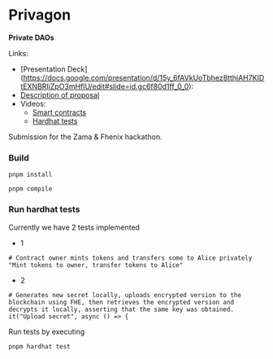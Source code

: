 # Privagon

**Private DAOs**

Links:

- [Presentation Deck] (https://docs.google.com/presentation/d/15y_6fAVkUoTbhez8tthjAH7KIDtEXNBRIjZpO3mHflU/edit#slide=id.gc6f80d1ff_0_0): 
- [Description of proposal](https://hackmd.io/0hK5aKi4TJ6ETWzIfsmcUw?view)
- Videos:
  - [Smart contracts](https://www.loom.com/share/8648427cae17405b863124527ffb5f27?sid=76a682d6-d0a8-4885-8d50-8b0774f09417)    
  - [Hardhat tests](https://www.loom.com/share/d61f0587209043afb8401df371abcb38?sid=86a0af4a-05e9-4abf-afb9-62a506841f8a) 

Submission for the Zama & Fhenix hackathon.

### Build

`pnpm install `

`pnpm compile`

### Run hardhat tests

Currently we have 2 tests implemented

- 1

```
# Contract owner mints tokens and transfers some to Alice privately
"Mint tokens to owner, transfer tokens to Alice"
```

- 2

```
# Generates new secret locally, uploads encrypted version to the blockchain using FHE, then retrieves the encrypted version and decrypts it locally, asserting that the same key was obtained.
it("Upload secret", async () => {
```

Run tests by executing

```
pnpm hardhat test
```
